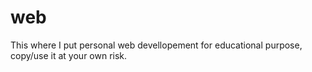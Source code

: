 # web

This where I put personal web devellopement for educational purpose, copy/use it at your own risk.
